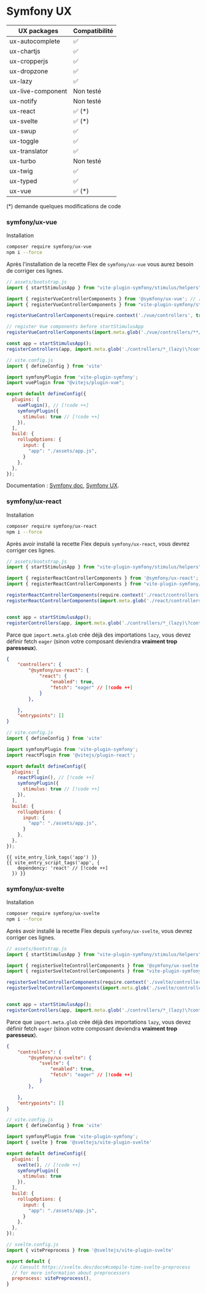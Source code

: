 
# Symfony UX

| UX packages                    | Compatibilité |
|--------------------------------|---------------|
| ux-autocomplete                | ✅            |
| ux-chartjs                     | ✅            |
| ux-cropperjs                   | ✅            |
| ux-dropzone                    | ✅            |
| ux-lazy                        | ✅            |
| ux-live-component              | Non testé     |
| ux-notify                      | Non testé     |
| ux-react                       | ✅ (*)        |
| ux-svelte                      | ✅ (*)        |
| ux-swup                        | ✅            |
| ux-toggle                      | ✅            |
| ux-translator                  | ✅            |
| ux-turbo                       | Non testé     |
| ux-twig                        | ✅            |
| ux-typed                       | ✅            |
| ux-vue                         | ✅ (*)        |

(*) demande quelques modifications de code

### symfony/ux-vue

Installation

```bash
composer require symfony/ux-vue
npm i --force
```

Après l'installation de la recette Flex de `symfony/ux-vue` vous aurez besoin de corriger ces lignes.

```js
// assets/bootstrap.js
import { startStimulusApp } from "vite-plugin-symfony/stimulus/helpers"

import { registerVueControllerComponents } from '@symfony/ux-vue'; // [!code --]
import { registerVueControllerComponents } from "vite-plugin-symfony/stimulus/helpers" // [!code ++]

registerVueControllerComponents(require.context('./vue/controllers', true, /\.vue$/)); // [!code --]

// register Vue components before startStimulusApp
registerVueControllerComponents(import.meta.glob('./vue/controllers/**/*.vue')) // [!code ++]

const app = startStimulusApp();
registerControllers(app, import.meta.glob('./controllers/*_(lazy)\?controller.[jt]s(x)\?'))
```

```js
// vite.config.js
import { defineConfig } from 'vite'

import symfonyPlugin from 'vite-plugin-symfony';
import vuePlugin from "@vitejs/plugin-vue";

export default defineConfig({
  plugins: [
    vuePlugin(), // [!code ++]
    symfonyPlugin({
      stimulus: true // [!code ++]
    }),
  ],
  build: {
    rollupOptions: {
      input: {
        "app": "./assets/app.js",
      }
    },
  },
});
```

Documentation : [Symfony doc](https://symfony.com/bundles/ux-vue/current/index.html), [Symfony UX](https://ux.symfony.com/vue).


### symfony/ux-react

Installation

```bash
composer require symfony/ux-react
npm i --force
```

Après avoir installé la recette Flex depuis `symfony/ux-react`, vous devrez corriger ces lignes.

```js
// assets/bootstrap.js
import { startStimulusApp } from "vite-plugin-symfony/stimulus/helpers"

import { registerReactControllerComponents } from '@symfony/ux-react'; // [!code --]
import { registerReactControllerComponents } from "vite-plugin-symfony/stimulus/helpers" // [!code ++]

registerReactControllerComponents(require.context('./react/controllers', true, /\.(j|t)sx?$/)); // [!code --]
registerReactControllerComponents(import.meta.glob('./react/controllers/**/*.[jt]s(x)\?')); // [!code ++]


const app = startStimulusApp();
registerControllers(app, import.meta.glob('./controllers/*_(lazy)\?controller.[jt]s(x)\?'))
```

Parce que `import.meta.glob` crée déjà des importations `lazy`, vous devez définir fetch `eager` (sinon votre composant deviendra **vraiment trop paresseux**).

```json
{
    "controllers": {
        "@symfony/ux-react": {
            "react": {
                "enabled": true,
                "fetch": "eager" // [!code ++]
            }
        },

    },
    "entrypoints": []
}
```
```js
// vite.config.js
import { defineConfig } from 'vite'

import symfonyPlugin from 'vite-plugin-symfony';
import reactPlugin from '@vitejs/plugin-react';

export default defineConfig({
  plugins: [
    reactPlugin(), // [!code ++]
    symfonyPlugin({
      stimulus: true // [!code ++]
    }),
  ],
  build: {
    rollupOptions: {
      input: {
        "app": "./assets/app.js",
      }
    },
  },
});
```
```twig
{{ vite_entry_link_tags('app') }}
{{ vite_entry_script_tags('app', {
    dependency: 'react' // [!code ++]
  }) }}
```

### symfony/ux-svelte

Installation

```bash
composer require symfony/ux-svelte
npm i --force
```

Après avoir installé la recette Flex depuis `symfony/ux-svelte`, vous devrez corriger ces lignes.

```js
// assets/bootstrap.js
import { startStimulusApp } from "vite-plugin-symfony/stimulus/helpers"

import { registerSvelteControllerComponents } from '@symfony/ux-svelte'; // [!code --]
import { registerSvelteControllerComponents } from "vite-plugin-symfony/stimulus/helpers" // [!code ++]

registerSvelteControllerComponents(require.context('./svelte/controllers', true, /\.svelte$/)); // [!code --]
registerSvelteControllerComponents(import.meta.glob('./svelte/controllers/**/*.svelte')); // [!code ++]


const app = startStimulusApp();
registerControllers(app, import.meta.glob('./controllers/*_(lazy)\?controller.[jt]s(x)\?'))
```

Parce que `import.meta.glob` crée déjà des importations `lazy`, vous devez définir fetch `eager` (sinon votre composant deviendra **vraiment trop paresseux**).

```json
{
    "controllers": {
        "@symfony/ux-svelte": {
            "svelte": {
                "enabled": true,
                "fetch": "eager" // [!code ++]
            }
        },

    },
    "entrypoints": []
}
```

```js
// vite.config.js
import { defineConfig } from 'vite'

import symfonyPlugin from 'vite-plugin-symfony';
import { svelte } from '@sveltejs/vite-plugin-svelte'

export default defineConfig({
  plugins: [
    svelte(), // [!code ++]
    symfonyPlugin({
      stimulus: true
    }),
  ],
  build: {
    rollupOptions: {
      input: {
        "app": "./assets/app.js",
      }
    },
  },
});
```

```js
// svelte.config.js
import { vitePreprocess } from '@sveltejs/vite-plugin-svelte'

export default {
  // Consult https://svelte.dev/docs#compile-time-svelte-preprocess
  // for more information about preprocessors
  preprocess: vitePreprocess(),
}
```
